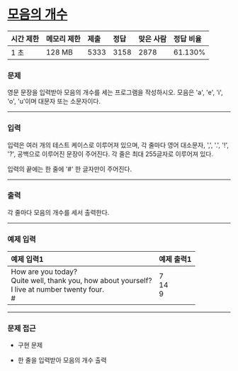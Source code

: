 # [모음의 개수](https://www.acmicpc.net/problem/1264)

<div align = center>

| 시간 제한 | 메모리 제한 | 제출 | 정답 | 맞은 사람 | 정답 비율 |
| :-------- | :---------- | :--- | :--- | :-------- | :-------- |
| 1 초      | 128 MB      | 5333 | 3158 | 2878      | 61.130%   |

</div>

### 문제

영문 문장을 입력받아 모음의 개수를 세는 프로그램을 작성하시오. 모음은 'a', 'e', 'i', 'o', 'u'이며 대문자 또는 소문자이다.

---

### 입력

입력은 여러 개의 테스트 케이스로 이루어져 있으며, 각 줄마다 영어 대소문자, ',', '.', '!', '?', 공백으로 이루어진 문장이 주어진다. 각 줄은 최대 255글자로 이루어져 있다.

입력의 끝에는 한 줄에 '#' 한 글자만이 주어진다.

---

### 출력

각 줄마다 모음의 개수를 세서 출력한다.

---

### 예제 입력

| 예제 입력1                                                                                                | 예제 출력1     |
| :-------------------------------------------------------------------------------------------------------- | :------------- |
| How are you today?<br/>Quite well, thank you, how about yourself?<br/>I live at number twenty four.<br/># | 7<br/>14<br/>9 |

---

### 문제 접근

  - 구현 문제

  - 한 줄을 입력받아 모음의 개수 출력